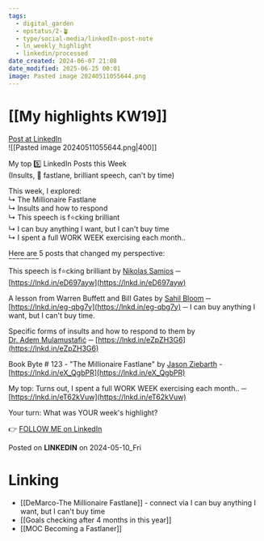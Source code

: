 ```yaml
---
tags:
  - digital_garden
  - epstatus/2-🪴
  - type/social-media/linkedIn-post-note
  - ln_weekly_highlight
  - linkedin/processed
date_created: 2024-06-07 21:08
date_modified: 2025-06-25 00:01
image: Pasted image 20240511055644.png
---
```

# [[My highlights KW19]]

[Post at LinkedIn](https://www.linkedin.com/posts/sebastiankamilli_my-top-5-linkedin-posts-this-week-insults-activity-7194599555210924032-ocms?utm_source=share&utm_medium=member_desktop)  
![[Pasted image 20240511055644.png|400]]

My top 5️⃣ LinkedIn Posts this Week  
(Insults, 🤑 fastlane, brilliant speech, can't by time)  
  
This week, I explored:  
↳ The Millionaire Fastlane  
↳ Insults and how to respond  
↳ This speech is f⭐cking brilliant  
↳ I can buy anything I want, but I can't buy time  
↳ I spent a full WORK WEEK exercising each month..  
  
Here are 5 posts that changed my perspective:  
‾‾‾‾‾‾‾‾  
This speech is f⭐cking brilliant by [Nikolas Samios](https://www.linkedin.com/in/nikolassamios/) ─  
[https://lnkd.in/eD697ayw](https://lnkd.in/eD697ayw)  
  
A lesson from Warren Buffett and Bill Gates by [Sahil Bloom](https://www.linkedin.com/in/sahilbloom/) ─  
[https://lnkd.in/eg-qbg7y](https://lnkd.in/eg-qbg7y) ─ I can buy anything I want, but I can't buy time.  
  
Specific forms of insults and how to respond to them by  
[Dr. Adem Mulamustafić](https://www.linkedin.com/in/adem-mulamustafi%C4%87/) ─ [https://lnkd.in/eZpZH3G6](https://lnkd.in/eZpZH3G6)  
  
Book Byte # 123 - "The Millionaire Fastlane" by [Jason Ziebarth](https://www.linkedin.com/in/jasonziebarth/) - [https://lnkd.in/eX_QgbPR](https://lnkd.in/eX_QgbPR)  
  
My top: Turns out, I spent a full WORK WEEK exercising each month.. ─ [https://lnkd.in/eT62kVuw](https://lnkd.in/eT62kVuw)  
  
Your turn: What was YOUR week's highlight?

👉 [FOLLOW ME on LinkedIn](https://www.linkedin.com/comm/mynetwork/discovery-see-all?usecase=PEOPLE_FOLLOWS&followMember=sebastiankamilli)

Posted on **LINKEDIN** on 2024-05-10_Fri

# Linking

+ [[DeMarco-The Millionaire Fastlane]] - connect via I can buy anything I want, but I can't buy time
+ [[Goals checking after 4 months in this year]]
+ [[MOC Becoming a Fastlaner]]